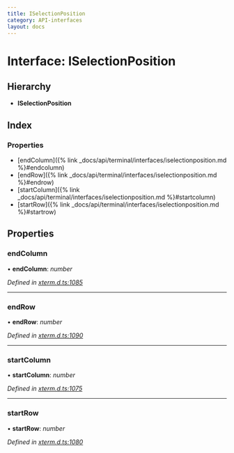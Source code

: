```yaml
---
title: ISelectionPosition
category: API-interfaces
layout: docs
---
```



# Interface: ISelectionPosition

## Hierarchy

* **ISelectionPosition**

## Index

### Properties

* [endColumn]({% link _docs/api/terminal/interfaces/iselectionposition.md %}#endcolumn)
* [endRow]({% link _docs/api/terminal/interfaces/iselectionposition.md %}#endrow)
* [startColumn]({% link _docs/api/terminal/interfaces/iselectionposition.md %}#startcolumn)
* [startRow]({% link _docs/api/terminal/interfaces/iselectionposition.md %}#startrow)

## Properties

###  endColumn

• **endColumn**: *number*

*Defined in [xterm.d.ts:1085](https://github.com/meganrogge/xterm.js/blob/4.13.0/typings/xterm.d.ts#L1085)*

___

###  endRow

• **endRow**: *number*

*Defined in [xterm.d.ts:1090](https://github.com/meganrogge/xterm.js/blob/4.13.0/typings/xterm.d.ts#L1090)*

___

###  startColumn

• **startColumn**: *number*

*Defined in [xterm.d.ts:1075](https://github.com/meganrogge/xterm.js/blob/4.13.0/typings/xterm.d.ts#L1075)*

___

###  startRow

• **startRow**: *number*

*Defined in [xterm.d.ts:1080](https://github.com/meganrogge/xterm.js/blob/4.13.0/typings/xterm.d.ts#L1080)*

